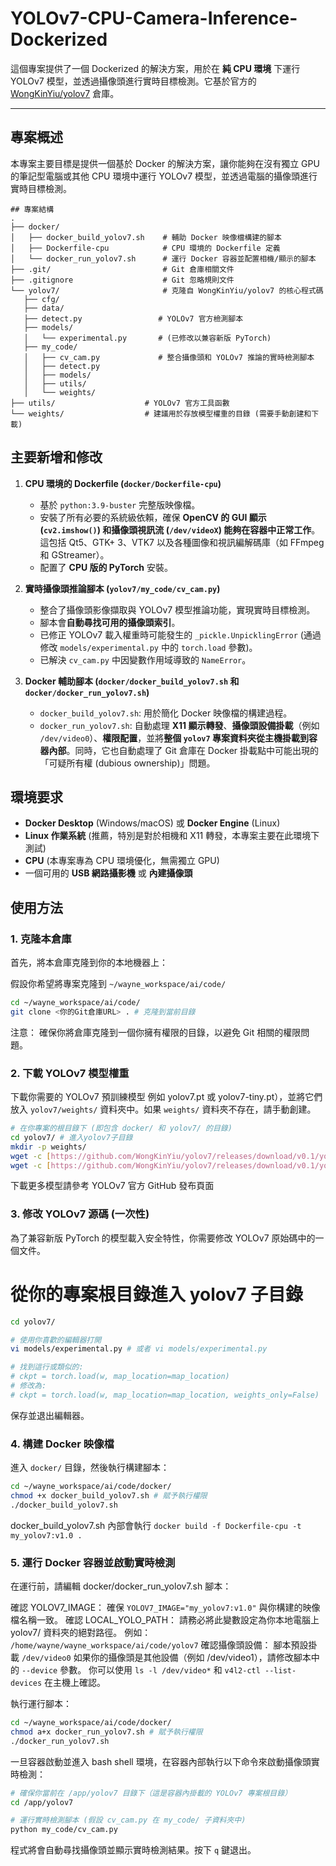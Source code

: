 # YOLOv7-CPU-Camera-Inference-Dockerized

這個專案提供了一個 Dockerized 的解決方案，用於在 **純 CPU 環境** 下運行 YOLOv7 模型，並透過攝像頭進行實時目標檢測。它基於官方的 [WongKinYiu/yolov7](https://github.com/WongKinYiu/yolov7) 倉庫。

---

## 專案概述

本專案主要目標是提供一個基於 Docker 的解決方案，讓你能夠在沒有獨立 GPU 的筆記型電腦或其他 CPU 環境中運行 YOLOv7 模型，並透過電腦的攝像頭進行實時目標檢測。


```
## 專案結構
.
├── docker/
│   ├── docker_build_yolov7.sh    # 輔助 Docker 映像檔構建的腳本
│   ├── Dockerfile-cpu            # CPU 環境的 Dockerfile 定義
│   └── docker_run_yolov7.sh      # 運行 Docker 容器並配置相機/顯示的腳本
├── .git/                         # Git 倉庫相關文件
├── .gitignore                    # Git 忽略規則文件
└── yolov7/                       # 克隆自 WongKinYiu/yolov7 的核心程式碼
   ├── cfg/
   ├── data/
   ├── detect.py                 # YOLOv7 官方檢測腳本
   ├── models/
   │   └── experimental.py       # (已修改以兼容新版 PyTorch)
   ├── my_code/
   │   ├── cv_cam.py             # 整合攝像頭和 YOLOv7 推論的實時檢測腳本
   │   ├── detect.py
   │   ├── models/
   │   ├── utils/
   │   └── weights/         
├── utils/                    # YOLOv7 官方工具函數
└── weights/                  # 建議用於存放模型權重的目錄 (需要手動創建和下載)

```


## 主要新增和修改

1.  **CPU 環境的 Dockerfile (`docker/Dockerfile-cpu`)**
    * 基於 `python:3.9-buster` 完整版映像檔。
    * 安裝了所有必要的系統級依賴，確保 **OpenCV 的 GUI 顯示 (`cv2.imshow()`) 和攝像頭視訊流 (`/dev/videoX`) 能夠在容器中正常工作**。
      這包括 Qt5、GTK+ 3、VTK7 以及各種圖像和視訊編解碼庫（如 FFmpeg 和 GStreamer）。
    * 配置了 **CPU 版的 PyTorch** 安裝。

2.  **實時攝像頭推論腳本 (`yolov7/my_code/cv_cam.py`)**
    * 整合了攝像頭影像擷取與 YOLOv7 模型推論功能，實現實時目標檢測。
    * 腳本會**自動尋找可用的攝像頭索引**。
    * 已修正 YOLOv7 載入權重時可能發生的 `_pickle.UnpicklingError` (通過修改 `models/experimental.py` 中的 `torch.load` 參數)。
    * 已解決 `cv_cam.py` 中因變數作用域導致的 `NameError`。

3.  **Docker 輔助腳本 (`docker/docker_build_yolov7.sh` 和 `docker/docker_run_yolov7.sh`)**
    * `docker_build_yolov7.sh`: 用於簡化 Docker 映像檔的構建過程。
    * `docker_run_yolov7.sh`: 自動處理 **X11 顯示轉發**、**攝像頭設備掛載**（例如 `/dev/video0`）、**權限配置**，並將**整個 `yolov7` 專案資料夾從主機掛載到容器內部**。同時，它也自動處理了 Git 倉庫在 Docker 掛載點中可能出現的「可疑所有權 (dubious ownership)」問題。

## 環境要求

* **Docker Desktop** (Windows/macOS) 或 **Docker Engine** (Linux)
* **Linux 作業系統** (推薦，特別是對於相機和 X11 轉發，本專案主要在此環境下測試)
* **CPU** (本專案專為 CPU 環境優化，無需獨立 GPU)
* 一個可用的 **USB 網路攝影機** 或 **內建攝像頭**


## 使用方法

### 1. 克隆本倉庫

首先，將本倉庫克隆到你的本地機器上：


假設你希望將專案克隆到 ``~/wayne_workspace/ai/code/``
```bash
cd ~/wayne_workspace/ai/code/
git clone <你的Git倉庫URL> . # 克隆到當前目錄
```
注意： 確保你將倉庫克隆到一個你擁有權限的目錄，以避免 Git 相關的權限問題。

### 2. 下載 YOLOv7 模型權重

下載你需要的 YOLOv7 預訓練模型
例如 yolov7.pt 或 yolov7-tiny.pt），並將它們放入 ``yolov7/weights/`` 資料夾中。如果 ``weights/`` 資料夾不存在，請手動創建。
```Bash
# 在你專案的根目錄下 (即包含 docker/ 和 yolov7/ 的目錄)
cd yolov7/ # 進入yolov7子目錄
mkdir -p weights/
wget -c [https://github.com/WongKinYiu/yolov7/releases/download/v0.1/yolov7.pt](https://github.com/WongKinYiu/yolov7/releases/download/v0.1/yolov7.pt) -P weights/
wget -c [https://github.com/WongKinYiu/yolov7/releases/download/v0.1/yolov7-tiny.pt](https://github.com/WongKinYiu/yolov7/releases/download/v0.1/yolov7-tiny.pt) -P weights/
```
下載更多模型請參考 YOLOv7 官方 GitHub 發布頁面

### 3. 修改 YOLOv7 源碼 (一次性)
為了兼容新版 PyTorch 的模型載入安全特性，你需要修改 YOLOv7 原始碼中的一個文件。
# 從你的專案根目錄進入 yolov7 子目錄
```Bash
cd yolov7/

# 使用你喜歡的編輯器打開
vi models/experimental.py # 或者 vi models/experimental.py

# 找到這行或類似的:
# ckpt = torch.load(w, map_location=map_location)
# 修改為:
# ckpt = torch.load(w, map_location=map_location, weights_only=False)
```
保存並退出編輯器。

### 4. 構建 Docker 映像檔
進入 ``docker/`` 目錄，然後執行構建腳本：
```Bash
cd ~/wayne_workspace/ai/code/docker/
chmod +x docker_build_yolov7.sh # 賦予執行權限
./docker_build_yolov7.sh
```
docker_build_yolov7.sh 內部會執行 ``docker build -f Dockerfile-cpu -t my_yolov7:v1.0 .``

### 5. 運行 Docker 容器並啟動實時檢測
在運行前，請編輯 docker/docker_run_yolov7.sh 腳本：

確認 YOLOV7_IMAGE： 確保 ``YOLOV7_IMAGE="my_yolov7:v1.0"`` 與你構建的映像檔名稱一致。
確認 LOCAL_YOLO_PATH： 請務必將此變數設定為你本地電腦上 yolov7/ 資料夾的絕對路徑。
例如： ``/home/wayne/wayne_workspace/ai/code/yolov7``
確認攝像頭設備： 腳本預設掛載 ``/dev/video0`` 如果你的攝像頭是其他設備（例如 /dev/video1），請修改腳本中的 ``--device`` 參數。
你可以使用 ``ls -l /dev/video*`` 和 ``v4l2-ctl --list-devices`` 在主機上確認。

執行運行腳本：
```Bash
cd ~/wayne_workspace/ai/code/docker/
chmod a+x docker_run_yolov7.sh # 賦予執行權限
./docker_run_yolov7.sh
```
一旦容器啟動並進入 bash shell 環境，在容器內部執行以下命令來啟動攝像頭實時檢測：
```Bash
# 確保你當前在 /app/yolov7 目錄下（這是容器內掛載的 YOLOv7 專案根目錄）
cd /app/yolov7 

# 運行實時檢測腳本 (假設 cv_cam.py 在 my_code/ 子資料夾中)
python my_code/cv_cam.py 
```
程式將會自動尋找攝像頭並顯示實時檢測結果。按下 ``q`` 鍵退出。

